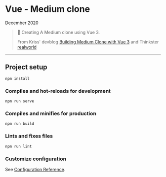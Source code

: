 # Vue - Medium clone

December 2020

> 🔨  Creating A Medium clone using Vue 3.
>
> From Kriss' devblog [Building Medium Clone with Vue 3](https://kriss.io/building-medium-clone-with-vue-3/)
and Thinkster [realworld](https://github.com/gothinkster/realworld)
* * *

## Project setup
```
npm install
```

### Compiles and hot-reloads for development
```
npm run serve
```

### Compiles and minifies for production
```
npm run build
```

### Lints and fixes files
```
npm run lint
```

### Customize configuration
See [Configuration Reference](https://cli.vuejs.org/config/).
